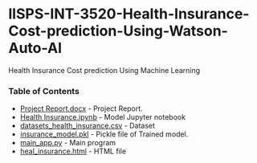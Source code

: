 # llSPS-INT-3520-Health-Insurance-Cost-prediction-Using-Watson-Auto-AI
Health Insurance Cost prediction Using Machine Learning

### Table of Contents
* [Project Report.docx](https://github.com/SmartPracticeschool/llSPS-INT-3520-Health-Insurance-Cost-prediction-Using-Watson-Auto-AI/blob/master/Project%20Report.docx) - Project Report.
* [Health Insurance.ipynb](https://github.com/SmartPracticeschool/llSPS-INT-3520-Health-Insurance-Cost-prediction-Using-Watson-Auto-AI/blob/master/Health%20Insurance.ipynb) - Model Jupyter notebook
* [datasets_health_insurance.csv](https://github.com/SmartPracticeschool/llSPS-INT-3520-Health-Insurance-Cost-prediction-Using-Watson-Auto-AI/blob/master/datasets_health_insurance.csv) - Dataset
* [insurance_model.pkl](https://github.com/SmartPracticeschool/llSPS-INT-3520-Health-Insurance-Cost-prediction-Using-Watson-Auto-AI/blob/master/insurance_model.pkl) - Pickle file of Trained model.
* [main_app.py](https://github.com/SmartPracticeschool/llSPS-INT-3520-Health-Insurance-Cost-prediction-Using-Watson-Auto-AI/blob/master/main_app.py) - Main program
* [heal_insurance.html](https://github.com/SmartPracticeschool/llSPS-INT-3520-Health-Insurance-Cost-prediction-Using-Watson-Auto-AI/blob/master/templates/health_insurance.html) - HTML file
